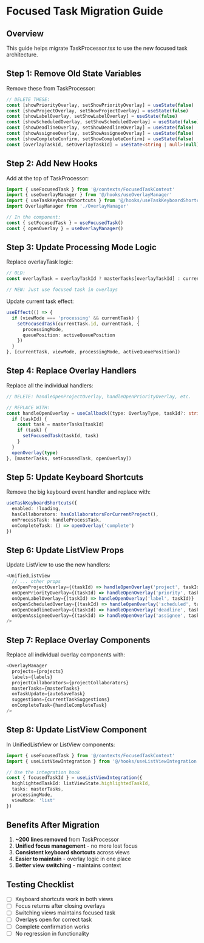 # Focused Task Migration Guide

## Overview
This guide helps migrate TaskProcessor.tsx to use the new focused task architecture.

## Step 1: Remove Old State Variables

Remove these from TaskProcessor:
```typescript
// DELETE THESE:
const [showPriorityOverlay, setShowPriorityOverlay] = useState(false)
const [showProjectOverlay, setShowProjectOverlay] = useState(false)
const [showLabelOverlay, setShowLabelOverlay] = useState(false)
const [showScheduledOverlay, setShowScheduledOverlay] = useState(false)
const [showDeadlineOverlay, setShowDeadlineOverlay] = useState(false)
const [showAssigneeOverlay, setShowAssigneeOverlay] = useState(false)
const [showCompleteConfirm, setShowCompleteConfirm] = useState(false)
const [overlayTaskId, setOverlayTaskId] = useState<string | null>(null)
```

## Step 2: Add New Hooks

Add at the top of TaskProcessor:
```typescript
import { useFocusedTask } from '@/contexts/FocusedTaskContext'
import { useOverlayManager } from '@/hooks/useOverlayManager'
import { useTaskKeyboardShortcuts } from '@/hooks/useTaskKeyboardShortcuts'
import OverlayManager from './OverlayManager'

// In the component:
const { setFocusedTask } = useFocusedTask()
const { openOverlay } = useOverlayManager()
```

## Step 3: Update Processing Mode Logic

Replace overlayTask logic:
```typescript
// OLD:
const overlayTask = overlayTaskId ? masterTasks[overlayTaskId] : currentTask

// NEW: Just use focused task in overlays
```

Update current task effect:
```typescript
useEffect(() => {
  if (viewMode === 'processing' && currentTask) {
    setFocusedTask(currentTask.id, currentTask, {
      processingMode,
      queuePosition: activeQueuePosition
    })
  }
}, [currentTask, viewMode, processingMode, activeQueuePosition])
```

## Step 4: Replace Overlay Handlers

Replace all the individual handlers:
```typescript
// DELETE: handleOpenProjectOverlay, handleOpenPriorityOverlay, etc.

// REPLACE WITH:
const handleOpenOverlay = useCallback((type: OverlayType, taskId?: string) => {
  if (taskId) {
    const task = masterTasks[taskId]
    if (task) {
      setFocusedTask(taskId, task)
    }
  }
  openOverlay(type)
}, [masterTasks, setFocusedTask, openOverlay])
```

## Step 5: Update Keyboard Shortcuts

Remove the big keyboard event handler and replace with:
```typescript
useTaskKeyboardShortcuts({
  enabled: !loading,
  hasCollaborators: hasCollaboratorsForCurrentProject(),
  onProcessTask: handleProcessTask,
  onCompleteTask: () => openOverlay('complete')
})
```

## Step 6: Update ListView Props

Update ListView to use the new handlers:
```typescript
<UnifiedListView
  // ... other props
  onOpenProjectOverlay={(taskId) => handleOpenOverlay('project', taskId)}
  onOpenPriorityOverlay={(taskId) => handleOpenOverlay('priority', taskId)}
  onOpenLabelOverlay={(taskId) => handleOpenOverlay('label', taskId)}
  onOpenScheduledOverlay={(taskId) => handleOpenOverlay('scheduled', taskId)}
  onOpenDeadlineOverlay={(taskId) => handleOpenOverlay('deadline', taskId)}
  onOpenAssigneeOverlay={(taskId) => handleOpenOverlay('assignee', taskId)}
/>
```

## Step 7: Replace Overlay Components

Replace all individual overlay components with:
```typescript
<OverlayManager
  projects={projects}
  labels={labels}
  projectCollaborators={projectCollaborators}
  masterTasks={masterTasks}
  onTaskUpdate={autoSaveTask}
  suggestions={currentTaskSuggestions}
  onCompleteTask={handleCompleteTask}
/>
```

## Step 8: Update ListView Component

In UnifiedListView or ListView components:
```typescript
import { useFocusedTask } from '@/contexts/FocusedTaskContext'
import { useListViewIntegration } from '@/hooks/useListViewIntegration'

// Use the integration hook
const { focusedTaskId } = useListViewIntegration({
  highlightedTaskId: listViewState.highlightedTaskId,
  tasks: masterTasks,
  processingMode,
  viewMode: 'list'
})
```

## Benefits After Migration

1. **~200 lines removed** from TaskProcessor
2. **Unified focus management** - no more lost focus
3. **Consistent keyboard shortcuts** across views
4. **Easier to maintain** - overlay logic in one place
5. **Better view switching** - maintains context

## Testing Checklist

- [ ] Keyboard shortcuts work in both views
- [ ] Focus returns after closing overlays
- [ ] Switching views maintains focused task
- [ ] Overlays open for correct task
- [ ] Complete confirmation works
- [ ] No regression in functionality